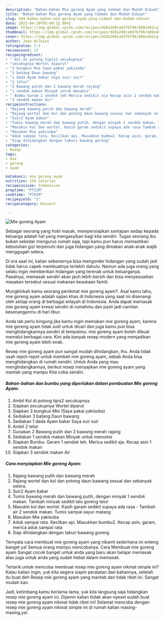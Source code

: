 ```yaml
---
description: "Bahan-bahan Mie goreng Ayam yang nikmat dan Mudah Dibuat"
title: "Bahan-bahan Mie goreng Ayam yang nikmat dan Mudah Dibuat"
slug: 444-bahan-bahan-mie-goreng-ayam-yang-nikmat-dan-mudah-dibuat
date: 2021-04-20T05:49:32.984Z
image: https://img-global.cpcdn.com/recipes/d28a289ca037bf98/680x482cq70/mie-goreng-ayam-foto-resep-utama.jpg
thumbnail: https://img-global.cpcdn.com/recipes/d28a289ca037bf98/680x482cq70/mie-goreng-ayam-foto-resep-utama.jpg
cover: https://img-global.cpcdn.com/recipes/d28a289ca037bf98/680x482cq70/mie-goreng-ayam-foto-resep-utama.jpg
author: Jean Wilkins
ratingvalue: 3.5
reviewcount: 13
recipeingredient:
- " Kol di potong tipis2 secukupnya"
- "secukupnya Wortel diparut"
- "3 bungkus Mie Saya pakai yakisoba"
- "3 batang Daun bawang"
- "1 dada Ayam bakar Saya suir suir"
- "2 telur"
- "2 Bawang putih dan 2 bawang merah rajang"
- "1 sendok makan Minyak untuk menumis"
- " Bumbu Garam 1 sendok teh Merica sedikit aja Kecap asin 1 sendok makan"
- "3 sendok makan Air"
recipeinstructions:
- "Rajang bawang putih dan bawang merah"
- "Rajang wortel dan kol dan potong daun bawang sesuai dan sebanyak selera."
- "Suir2 Ayam bakar"
- "Tumis bawang merah dan bawang putih, dengan minyak 1 sendok makan. Tambah minyak sedikit lalu goreng telur"
- "Masukin kol dan wortel. Kasih garam sedikit supaya ada rasa Tambah air 2 sendok makan. Tumis sampai sayur matang"
- "Masukan Mie yakisoba"
- "Aduk sampai rata. Kecilkan api. Masukkan bumbu2. Kecap asin, garam, merica aduk sampai rata"
- "Siap dihidangkan dengan taburi bawang goreng"
categories:
- Resep
tags:
- mie
- goreng
- ayam

katakunci: mie goreng ayam 
nutrition: 154 calories
recipecuisine: Indonesian
preptime: "PT21M"
cooktime: "PT41M"
recipeyield: "1"
recipecategory: Dessert

---
```



![Mie goreng Ayam](https://img-global.cpcdn.com/recipes/d28a289ca037bf98/680x482cq70/mie-goreng-ayam-foto-resep-utama.jpg)

Sebagai seorang yang hobi masak, mempersiapkan santapan sedap kepada keluarga adalah hal yang mengasyikan bagi kita sendiri. Tugas seorang ibu bukan sekedar mengurus rumah saja, tapi kamu pun harus memastikan kebutuhan gizi terpenuhi dan juga hidangan yang dimakan anak-anak wajib menggugah selera.

Di era  saat ini, kalian sebenarnya bisa mengorder hidangan yang sudah jadi tidak harus capek membuatnya terlebih dahulu. Namun ada juga orang yang selalu ingin memberikan hidangan yang terenak untuk keluarganya. Pasalnya, memasak sendiri akan jauh lebih bersih dan bisa menyesuaikan masakan tersebut sesuai makanan kesukaan famili. 



Mungkinkah kamu seorang penikmat mie goreng ayam?. Asal kamu tahu, mie goreng ayam adalah sajian khas di Indonesia yang saat ini disenangi oleh setiap orang di berbagai wilayah di Indonesia. Anda dapat memasak mie goreng ayam kreasi sendiri di rumahmu dan pasti jadi camilan kesenanganmu di hari libur.

Anda tak perlu bingung jika kamu ingin memakan mie goreng ayam, karena mie goreng ayam tidak sulit untuk dicari dan juga kamu pun bisa menghidangkannya sendiri di tempatmu. mie goreng ayam boleh dibuat memalui berbagai cara. Kini ada banyak resep modern yang menjadikan mie goreng ayam lebih enak.

Resep mie goreng ayam pun sangat mudah dihidangkan, lho. Anda tidak usah repot-repot untuk membeli mie goreng ayam, sebab Anda bisa menghidangkan di rumah sendiri. Untuk Anda yang mau menghidangkannya, berikut resep menyajikan mie goreng ayam yang mantab yang mampu Kita coba sendiri.

<!--inarticleads1-->

##### Bahan-bahan dan bumbu yang diperlukan dalam pembuatan Mie goreng Ayam:

1. Ambil  Kol di potong tipis2 secukupnya
1. Siapkan secukupnya Wortel diparut
1. Siapkan 3 bungkus Mie (Saya pakai yakisoba)
1. Sediakan 3 batang Daun bawang
1. Sediakan 1 dada Ayam bakar Saya suir suir
1. Ambil 2 telur
1. Gunakan 2 Bawang putih dan 2 bawang merah rajang
1. Sediakan 1 sendok makan Minyak untuk menumis
1. Siapkan  Bumbu. Garam 1 sendok teh. Merica sedikit aja. Kecap asin 1 sendok makan
1. Siapkan 3 sendok makan Air




<!--inarticleads2-->

##### Cara menyiapkan Mie goreng Ayam:

1. Rajang bawang putih dan bawang merah
1. Rajang wortel dan kol dan potong daun bawang sesuai dan sebanyak selera.
1. Suir2 Ayam bakar
1. Tumis bawang merah dan bawang putih, dengan minyak 1 sendok makan. Tambah minyak sedikit lalu goreng telur
1. Masukin kol dan wortel. Kasih garam sedikit supaya ada rasa - Tambah air 2 sendok makan. Tumis sampai sayur matang
1. Masukan Mie yakisoba
1. Aduk sampai rata. Kecilkan api. Masukkan bumbu2. Kecap asin, garam, merica aduk sampai rata
1. Siap dihidangkan dengan taburi bawang goreng




Ternyata cara membuat mie goreng ayam yang nikamt sederhana ini enteng banget ya! Semua orang mampu mencobanya. Cara Membuat mie goreng ayam Sangat cocok banget untuk anda yang baru akan belajar memasak atau juga untuk anda yang sudah hebat dalam memasak.

Tertarik untuk mencoba membuat resep mie goreng ayam nikmat simple ini? Kalau kalian ingin, yuk kita segera siapin peralatan dan bahannya, setelah itu buat deh Resep mie goreng ayam yang mantab dan tidak ribet ini. Sangat mudah kan. 

Jadi, ketimbang kamu berlama-lama, yuk kita langsung saja hidangkan resep mie goreng ayam ini. Dijamin kalian tiidak akan nyesel sudah buat resep mie goreng ayam nikmat tidak ribet ini! Selamat mencoba dengan resep mie goreng ayam nikmat simple ini di rumah kalian masing-masing,ya!.

